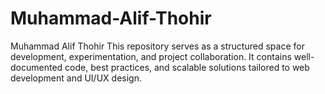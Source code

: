 # Muhammad-Alif-Thohir
Muhammad Alif Thohir This repository serves as a structured space for development, experimentation, and project collaboration. It contains well-documented code, best practices, and scalable solutions tailored to web development and UI/UX design.
